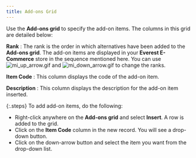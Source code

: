 ```yaml
---
title: Add-ons Grid
---
```



Use the **Add-ons grid** to specify  the add-on items. The columns in this grid are detailed below:


**Rank**
: The rank is the order in which alternatives have  been added to the **Add-ons grid**.  The add-on items are displayed in your **Everest 
 E-Commerce** store in the sequence mentioned here. You can use ![mi_up_arrow.gif]({{site.mi_baseurl}}/img/mi_up_arrow.gif) and ![mi_down_arrow.gif]({{site.mi_baseurl}}/img/mi_down_arrow.gif) to change the ranks.


**Item Code**
: This column displays the code of the add-on item.


**Description**
: This column displays the description for the add-on  item inserted.


{:.steps}
To add add-on items, do the following:

- Right-click  anywhere on the **Add-ons grid** and  select **Insert**. A row is added  to the grid.
- Click on the  **Item Code** column in the new record.  You will see a drop-down button.
- Click on the  down-arrow button and select the item you want from the drop-down list.

